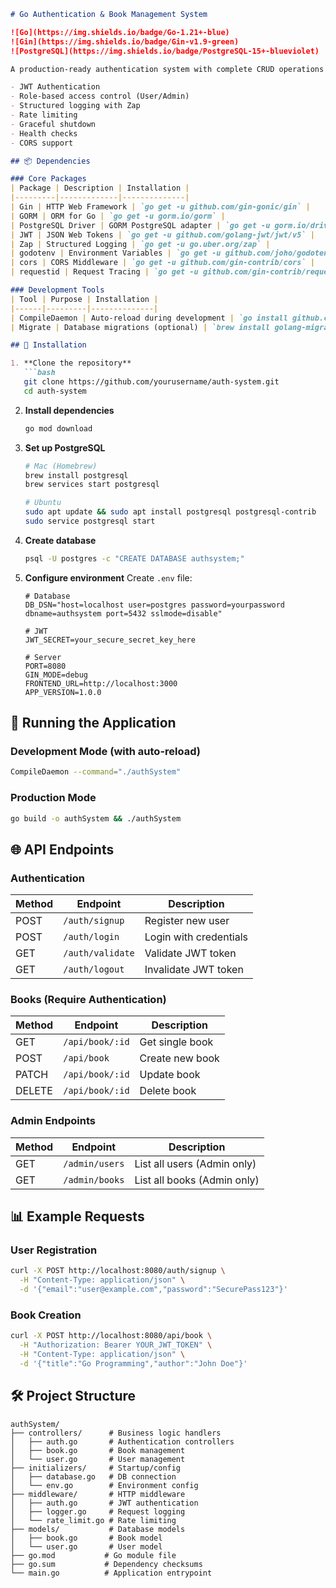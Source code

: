 ```markdown
# Go Authentication & Book Management System

![Go](https://img.shields.io/badge/Go-1.21+-blue)
![Gin](https://img.shields.io/badge/Gin-v1.9-green)
![PostgreSQL](https://img.shields.io/badge/PostgreSQL-15+-blueviolet)

A production-ready authentication system with complete CRUD operations for Users and Books, featuring:

- JWT Authentication
- Role-based access control (User/Admin)
- Structured logging with Zap
- Rate limiting
- Graceful shutdown
- Health checks
- CORS support

## 📦 Dependencies

### Core Packages
| Package | Description | Installation |
|---------|-------------|--------------|
| Gin | HTTP Web Framework | `go get -u github.com/gin-gonic/gin` |
| GORM | ORM for Go | `go get -u gorm.io/gorm` |
| PostgreSQL Driver | GORM PostgreSQL adapter | `go get -u gorm.io/driver/postgresql` |
| JWT | JSON Web Tokens | `go get -u github.com/golang-jwt/jwt/v5` |
| Zap | Structured Logging | `go get -u go.uber.org/zap` |
| godotenv | Environment Variables | `go get -u github.com/joho/godotenv` |
| cors | CORS Middleware | `go get -u github.com/gin-contrib/cors` |
| requestid | Request Tracing | `go get -u github.com/gin-contrib/requestid` |

### Development Tools
| Tool | Purpose | Installation |
|------|---------|--------------|
| CompileDaemon | Auto-reload during development | `go install github.com/githubnemo/CompileDaemon@latest` |
| Migrate | Database migrations (optional) | `brew install golang-migrate` (Mac) or see [install docs](https://github.com/golang-migrate/migrate/tree/master/cmd/migrate) |

## 🚀 Installation

1. **Clone the repository**
   ```bash
   git clone https://github.com/yourusername/auth-system.git
   cd auth-system
   ```

2. **Install dependencies**
   ```bash
   go mod download
   ```

3. **Set up PostgreSQL**
   ```bash
   # Mac (Homebrew)
   brew install postgresql
   brew services start postgresql

   # Ubuntu
   sudo apt update && sudo apt install postgresql postgresql-contrib
   sudo service postgresql start
   ```

4. **Create database**
   ```bash
   psql -U postgres -c "CREATE DATABASE authsystem;"
   ```

5. **Configure environment**
   Create `.env` file:
   ```env
   # Database
   DB_DSN="host=localhost user=postgres password=yourpassword dbname=authsystem port=5432 sslmode=disable"

   # JWT
   JWT_SECRET=your_secure_secret_key_here

   # Server
   PORT=8080
   GIN_MODE=debug
   FRONTEND_URL=http://localhost:3000
   APP_VERSION=1.0.0
   ```

## 🏃 Running the Application

### Development Mode (with auto-reload)
```bash
CompileDaemon --command="./authSystem"
```

### Production Mode
```bash
go build -o authSystem && ./authSystem
```

## 🌐 API Endpoints

### Authentication
| Method | Endpoint | Description |
|--------|----------|-------------|
| POST | `/auth/signup` | Register new user |
| POST | `/auth/login` | Login with credentials |
| GET | `/auth/validate` | Validate JWT token |
| GET | `/auth/logout` | Invalidate JWT token |

### Books (Require Authentication)
| Method | Endpoint | Description |
|--------|----------|-------------|
| GET | `/api/book/:id` | Get single book |
| POST | `/api/book` | Create new book |
| PATCH | `/api/book/:id` | Update book |
| DELETE | `/api/book/:id` | Delete book |

### Admin Endpoints
| Method | Endpoint | Description |
|--------|----------|-------------|
| GET | `/admin/users` | List all users (Admin only) |
| GET | `/admin/books` | List all books (Admin only) |

## 📊 Example Requests

### User Registration
```bash
curl -X POST http://localhost:8080/auth/signup \
  -H "Content-Type: application/json" \
  -d '{"email":"user@example.com","password":"SecurePass123"}'
```

### Book Creation
```bash
curl -X POST http://localhost:8080/api/book \
  -H "Authorization: Bearer YOUR_JWT_TOKEN" \
  -H "Content-Type: application/json" \
  -d '{"title":"Go Programming","author":"John Doe"}'
```

## 🛠 Project Structure

```
authSystem/
├── controllers/      # Business logic handlers
│   ├── auth.go       # Authentication controllers
│   ├── book.go       # Book management
│   └── user.go       # User management
├── initializers/     # Startup/config
│   ├── database.go   # DB connection
│   └── env.go        # Environment config
├── middleware/       # HTTP middleware
│   ├── auth.go       # JWT authentication
│   ├── logger.go     # Request logging
│   └── rate_limit.go # Rate limiting
├── models/           # Database models
│   ├── book.go       # Book model
│   └── user.go       # User model
├── go.mod           # Go module file
├── go.sum           # Dependency checksums
└── main.go          # Application entrypoint
```
